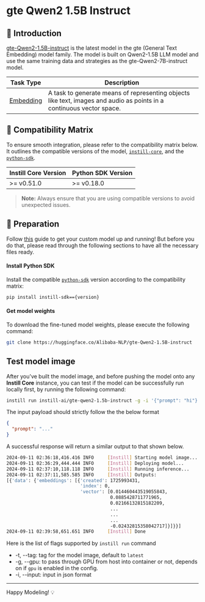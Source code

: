 # gte Qwen2 1.5B Instruct

## 📖 Introduction

[gte-Qwen2-1.5B-instruct](https://huggingface.co/Alibaba-NLP/gte-Qwen2-1.5B-instruct) is the latest model in the gte (General Text Embedding) model family. The model is built on Qwen2-1.5B LLM model and use the same training data and strategies as the gte-Qwen2-7B-instruct model.

| Task Type                                                            | Description                                                                                                          |
| -------------------------------------------------------------------- | -------------------------------------------------------------------------------------------------------------------- |
| [Embedding](https://www.instill-ai.dev/docs/model/ai-task#embedding) | A task to generate means of representing objects like text, images and audio as points in a continuous vector space. |

## 🔄 Compatibility Matrix

To ensure smooth integration, please refer to the compatibility matrix below. It outlines the compatible versions of the model, [`instill-core`](https://github.com/instill-ai/instill-core), and the [`python-sdk`](https://github.com/instill-ai/python-sdk).

| Instill Core Version | Python SDK Version |
| -------------------- | ------------------ |
| >= v0.51.0           | >= v0.18.0         |

> **Note:** Always ensure that you are using compatible versions to avoid unexpected issues.

## 🚀 Preparation

Follow [this](../README.md) guide to get your custom model up and running! But before you do that, please read through the following sections to have all the necessary files ready.

#### Install Python SDK

Install the compatible [`python-sdk`](https://github.com/instill-ai/python-sdk) version according to the compatibility matrix:

```bash
pip install instill-sdk=={version}
```

#### Get model weights

To download the fine-tuned model weights, please execute the following command:

```bash
git clone https://huggingface.co/Alibaba-NLP/gte-Qwen2-1.5B-instruct
```

## Test model image

After you've built the model image, and before pushing the model onto any **Instill Core** instance, you can test if the model can be successfully run locally first, by running the following command:

```bash
instill run instill-ai/gte-qwen2-1.5b-instruct -g -i '{"prompt": "hi"}'
```

The input payload should strictly follow the the below format

```json
{
  "prompt": "..."
}
```

A successful response will return a similar output to that shown below.

```bash
2024-09-11 02:36:18,416.416 INFO     [Instill] Starting model image...
2024-09-11 02:36:29,444.444 INFO     [Instill] Deploying model...
2024-09-11 02:37:10,118.118 INFO     [Instill] Running inference...
2024-09-11 02:37:11,585.585 INFO     [Instill] Outputs:
[{'data': {'embeddings': [{'created': 1725993431,
                           'index': 0,
                           'vector': [0.014460443519055843,
                                      0.0885428711771965,
                                      0.02166132815182209,
                                      ...
                                      ...
                                      ...
                                      -0.02432815358042717]}]}}]
2024-09-11 02:39:58,651.651 INFO     [Instill] Done
```

Here is the list of flags supported by `instill run` command

- -t, --tag: tag for the model image, default to `latest`
- -g, --gpu: to pass through GPU from host into container or not, depends on if `gpu` is enabled in the config.
- -i, --input: input in json format

---

Happy Modeling! 💡

